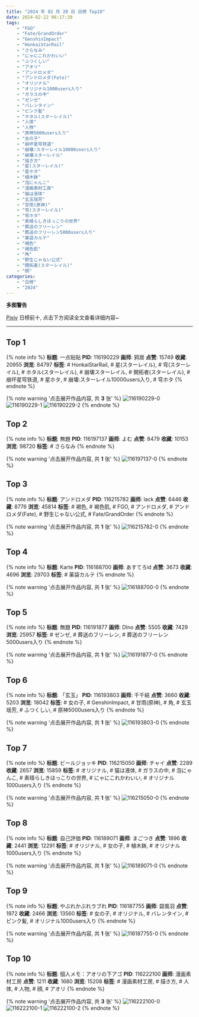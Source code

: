 ```yaml
---
title: "2024 年 02 月 20 日 日榜 Top10"
date: 2024-02-22 06:17:20
tags:
    - "FGO"
    - "Fate/GrandOrder"
    - "GenshinImpact"
    - "HonkaiStarRail"
    - "さらなみ"
    - "にゃにこれかわいい"
    - "ふつくしい"
    - "アオリ"
    - "アンドロメダ"
    - "アンドロメダ(Fate)"
    - "オリジナル"
    - "オリジナル1000users入り"
    - "ガラスの中"
    - "ゼンゼ"
    - "バレンタイン"
    - "ピンク髪"
    - "ホタル(スターレイル)"
    - "人体"
    - "人物"
    - "原神5000users入り"
    - "女の子"
    - "崩坏星穹铁道"
    - "崩壊:スターレイル10000users入り"
    - "崩壊スターレイル"
    - "描き方"
    - "星(スターレイル)"
    - "星ホタ"
    - "植木鉢"
    - "泡にゃんこ"
    - "漫画素材工房"
    - "猫は液体"
    - "玄玉瑶芳"
    - "甘雨(原神)"
    - "穹(スターレイル)"
    - "穹ホタ"
    - "素晴らしきほっこりの世界"
    - "葬送のフリーレン"
    - "葬送のフリーレン5000users入り"
    - "薬袋カルテ"
    - "褐色"
    - "褐色肌"
    - "角"
    - "野生じゃない公式"
    - "開拓者(スターレイル)"
    - "顔"
categories:
    - "日榜"
    - "2024"
---
```


<i class="fa fa-triangle-exclamation"></i>**多图警告**<i class="fa fa-triangle-exclamation"></i>

[Pixiv](https://www.pixiv.net/) 日榜前十, 点击下方阅读全文查看详细内容~

<!-- more -->

---

## Top 1

{% note info %}
**标题**: 一点贴贴
**PID**: 116190229 **画师**: 鸦居
**点赞**: 15749 **收藏**: 20955 **浏览**: 84797
**标签**: # HonkaiStarRail, # 星(スターレイル), # 穹(スターレイル), # ホタル(スターレイル), # 崩壊スターレイル, # 開拓者(スターレイル), # 崩坏星穹铁道, # 星ホタ, # 崩壊:スターレイル10000users入り, # 穹ホタ
{% endnote %}

{% note warning '点击展开作品内容, 共 **3** 张' %}
![116190229-0](https://i.pixiv.re/img-original/img/2024/02/19/01/08/15/116190229_p0.jpg)
![116190229-1](https://i.pixiv.re/img-original/img/2024/02/19/01/08/15/116190229_p1.jpg)
![116190229-2](https://i.pixiv.re/img-original/img/2024/02/19/01/08/15/116190229_p2.jpg)
{% endnote %}

## Top 2

{% note info %}
**标题**: 無題
**PID**: 116197137 **画师**: よむ
**点赞**: 8479 **收藏**: 10153 **浏览**: 98720
**标签**: # さらなみ
{% endnote %}

{% note warning '点击展开作品内容, 共 **1** 张' %}
![116197137-0](https://i.pixiv.re/img-original/img/2024/02/19/09/58/41/116197137_p0.png)
{% endnote %}

## Top 3

{% note info %}
**标题**: アンドロメダ
**PID**: 116215782 **画师**: lack
**点赞**: 6446 **收藏**: 8776 **浏览**: 45814
**标签**: # 褐色, # 褐色肌, # FGO, # アンドロメダ, # アンドロメダ(Fate), # 野生じゃない公式, # Fate/GrandOrder
{% endnote %}

{% note warning '点击展开作品内容, 共 **1** 张' %}
![116215782-0](https://i.pixiv.re/img-original/img/2024/02/20/00/00/13/116215782_p0.png)
{% endnote %}

## Top 4

{% note info %}
**标题**: Karte
**PID**: 116188700 **画师**: あすてろid
**点赞**: 3673 **收藏**: 4696 **浏览**: 29703
**标签**: # 薬袋カルテ
{% endnote %}

{% note warning '点击展开作品内容, 共 **1** 张' %}
![116188700-0](https://i.pixiv.re/img-original/img/2024/02/19/00/17/36/116188700_p0.png)
{% endnote %}

## Top 5

{% note info %}
**标题**: 無題
**PID**: 116191877 **画师**: DIno
**点赞**: 5505 **收藏**: 7429 **浏览**: 25957
**标签**: # ゼンゼ, # 葬送のフリーレン, # 葬送のフリーレン5000users入り
{% endnote %}

{% note warning '点击展开作品内容, 共 **1** 张' %}
![116191877-0](https://i.pixiv.re/img-original/img/2024/02/19/02/24/23/116191877_p0.jpg)
{% endnote %}

## Top 6

{% note info %}
**标题**: 「玄玉」
**PID**: 116193803 **画师**: 千千結
**点赞**: 3660 **收藏**: 5203 **浏览**: 18042
**标签**: # 女の子, # GenshinImpact, # 甘雨(原神), # 角, # 玄玉瑶芳, # ふつくしい, # 原神5000users入り
{% endnote %}

{% note warning '点击展开作品内容, 共 **1** 张' %}
![116193803-0](https://i.pixiv.re/img-original/img/2024/02/19/05/07/07/116193803_p0.jpg)
{% endnote %}

## Top 7

{% note info %}
**标题**: ビールジョッキ
**PID**: 116215050 **画师**: チャイ
**点赞**: 2289 **收藏**: 2657 **浏览**: 15859
**标签**: # オリジナル, # 猫は液体, # ガラスの中, # 泡にゃんこ, # 素晴らしきほっこりの世界, # にゃにこれかわいい, # オリジナル1000users入り
{% endnote %}

{% note warning '点击展开作品内容, 共 **1** 张' %}
![116215050-0](https://i.pixiv.re/img-original/img/2024/02/19/23/38/38/116215050_p0.png)
{% endnote %}

## Top 8

{% note info %}
**标题**: 自己評価
**PID**: 116189071 **画师**: まごつき
**点赞**: 1896 **收藏**: 2441 **浏览**: 12291
**标签**: # オリジナル, # 女の子, # 植木鉢, # オリジナル1000users入り
{% endnote %}

{% note warning '点击展开作品内容, 共 **1** 张' %}
![116189071-0](https://i.pixiv.re/img-original/img/2024/02/19/00/28/52/116189071_p0.png)
{% endnote %}

## Top 9

{% note info %}
**标题**: やぶれかぶれラブれ
**PID**: 116187755 **画师**: 碧風羽
**点赞**: 1972 **收藏**: 2466 **浏览**: 13560
**标签**: # 女の子, # オリジナル, # バレンタイン, # ピンク髪, # オリジナル1000users入り
{% endnote %}

{% note warning '点击展开作品内容, 共 **1** 张' %}
![116187755-0](https://i.pixiv.re/img-original/img/2024/02/19/00/00/21/116187755_p0.jpg)
{% endnote %}

## Top 10

{% note info %}
**标题**: 個人メモ：アオリの下アゴ
**PID**: 116222100 **画师**: 漫画素材工房
**点赞**: 1211 **收藏**: 1680 **浏览**: 15208
**标签**: # 漫画素材工房, # 描き方, # 人体, # 人物, # 顔, # アオリ
{% endnote %}

{% note warning '点击展开作品内容, 共 **3** 张' %}
![116222100-0](https://i.pixiv.re/img-original/img/2024/02/20/06/00/04/116222100_p0.jpg)
![116222100-1](https://i.pixiv.re/img-original/img/2024/02/20/06/00/04/116222100_p1.jpg)
![116222100-2](https://i.pixiv.re/img-original/img/2024/02/20/06/00/04/116222100_p2.jpg)
{% endnote %}
